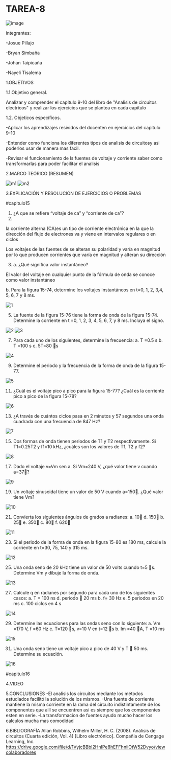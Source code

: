 # TAREA-8
![image](https://user-images.githubusercontent.com/85320165/131928765-646e56f8-d0ec-4b4d-b5b4-c597dd0b64cc.png)

integrantes:

-Josue Pillajo

-Bryan Simbaña

-Johan Taipicaña

-Nayeli Tisalema

1.OBJETIVOS

1.1.Objetivo general.

Analizar y comprender el capitulo  9-10 del libro de "Analisis de circuitos electricos" y realizar los ejercicios que se plantea en cada capitulo

1.2. Objeticos específicos.

-Aplicar los aprendizajes resividos del docenten en  ejercicios del capitulo 9-10

-Entender como funciona los diferentes tipos de analisis de circuitosy asi poderlos usar de manera mas facil.

-Revisar el funcionamiento de ls fuentes de voltaje y corriente  saber como transformarlas para poder facilitar el analisis

2.MARCO TEÓRICO (RESUMEN)

![m1](https://user-images.githubusercontent.com/85522189/131929426-c5fdfd3b-970e-4d32-8543-9881cf1f13e8.PNG)
![m2](https://user-images.githubusercontent.com/85522189/131929445-c5472382-3efc-4b36-9b7b-1242ddc7429f.PNG)




3.EXPLICACIÓN Y RESOLUCIÓN DE EJERCICIOS O PROBLEMAS

#capitulo15
1. ¿A que se refiere “voltaje de ca” y “corriente de ca”?
2. 
la corriente alterna (CA)es un tipo de corriente electrónica en la que la dirección del flujo de electrones va y viene en intervalos regulares o en ciclos

Los voltajes de las fuentes de se alteran su polaridad y varía en magnitud por lo que producen corrientes que varía en magnitud y alteran su dirección

3. a. ¿Qué significa valor instantáneo?

El valor del voltaje en cualquier punto de la fórmula de onda se conoce como valor instantáneo

b. Para la figura 15-74, determine los voltajes instantáneos en t=0, 1, 2, 3,4, 5, 6, 7 y 8 ms.

![1](https://user-images.githubusercontent.com/85522189/131932053-be6e9a1b-5105-40a9-85ba-8096deb76b84.PNG)

5. La fuente de la figura 15-76 tiene la forma de onda de la figura 15-74. Determine la corriente en t =0, 1, 2, 3, 4, 5, 6, 7, y 8 ms. Incluya el signo.

![2](https://user-images.githubusercontent.com/85522189/131932074-84c179f4-d235-46f0-b0aa-dcc72464b34f.PNG)
![3](https://user-images.githubusercontent.com/85522189/131932082-8fec7701-8c52-422d-af28-513116a2a75b.PNG)

7. Para cada uno de los siguientes, determine la frecuencia:
a. T =0.5 s
b. T =100 s
c. 5T=80 s

![4](https://user-images.githubusercontent.com/85522189/131932132-e66e515e-8ebb-4fe7-8549-a7d096555b7c.PNG)

9. Determine el periodo y la frecuencia de la forma de onda de la figura 15-77.

![5](https://user-images.githubusercontent.com/85522189/131932152-a813f6d2-3687-4a3b-b286-78596d8c3775.PNG)

11. ¿Cuál es el voltaje pico a pico para la figura 15-77? ¿Cuál es la corriente pico a pico de la figura 15-78?

![6](https://user-images.githubusercontent.com/85522189/131932312-11f2b90d-bfa5-4002-ab46-d0f4ff038c59.PNG)

13. ¿A través de cuántos ciclos pasa en 2 minutos y 57 segundos una onda cuadrada con una frecuencia de 847 Hz?

![7](https://user-images.githubusercontent.com/85522189/131932360-ea996c50-66cb-458f-8516-7ebf912f6634.PNG)

15. Dos formas de onda tienen periodos de T1 y T2 respectivamente. Si T1=0.25T2 y f1=10 kHz, ¿cuáles son los valores de T1, T2 y f2?

![8](https://user-images.githubusercontent.com/85522189/131932377-defc4ce7-dde3-4c50-ad5e-fc20414d884e.PNG)

17. Dado el voltaje v=Vm sen a. Si Vm=240 V, ¿qué valor tiene v cuando a=37?

![9](https://user-images.githubusercontent.com/85522189/131932393-e932b871-05aa-4e31-bef4-159d29e3acdc.PNG)

19. Un voltaje sinusoidal tiene un valor de 50 V cuando a=150. ¿Qué valor tiene Vm?

![10](https://user-images.githubusercontent.com/85522189/131932435-d8d492e7-60ed-42c1-8944-36dbddd89767.PNG)

21. Convierta los siguientes ángulos de grados a radianes:
a. 10 d. 150
b. 25 e. 350
c. 80 f. 620

![11](https://user-images.githubusercontent.com/85522189/131932450-1d91e88e-1faa-4c1d-9d3f-cb4be667fb95.PNG)

23. Si el periodo de la forma de onda en la figura 15-80 es 180 ms, calcule la corriente en t=30, 75, 140 y 315 ms.

![12](https://user-images.githubusercontent.com/85522189/131932461-1170228a-eaa4-4b4b-979d-c592cb6c4e50.PNG)

25. Una onda seno de 20 kHz tiene un valor de 50 volts cuando t=5 s. Determine Vm y dibuje la forma de onda.

![13](https://user-images.githubusercontent.com/85522189/131932490-be0c443a-fa10-4d77-822d-0696939ff0b6.PNG)

27. Calcule q en radianes por segundo para cada uno de los siguientes casos:
a. T = 100 ns           d. periodo  20 ms
b. f= 30 Hz             e. 5 periodos en 20 ms
c. 100 ciclos en 4 s

![14](https://user-images.githubusercontent.com/85522189/131932500-67685db6-1c39-4198-b9b1-a87a2ef69181.PNG)

29. Determine las ecuaciones para las ondas seno con lo siguiente:
a. Vm =170 V, f =60 Hz c. T=120 s, v=10 V en t=12 s
b. Im =40 A, T =10 ms

![15](https://user-images.githubusercontent.com/85522189/131932514-b1a2f188-389e-47cc-974c-7b5abd5dce4e.PNG)

31. Una onda seno tiene un voltaje pico a pico de 40 V y T  50 ms. Determine su ecuación.

![16](https://user-images.githubusercontent.com/85522189/131932522-8bfd321f-4e76-4277-b5c3-7fed8705a393.PNG)

#capitulo16

4.VIDEO

5.CONCLUSIONES
-El analisis los circuitos mediante los métodos estudiados facilitó  la solución de los mismos.
-Una fuente de corriente mantiene la misma corriente en la rama del circuito indistintamente de los componentes que allí se encuentren asi es siempre que los componentes esten en serie. 
-La transformacion de fuentes ayudo mucho hacer los calculos mucha mas comodidad

6.BIBLIOGRAFÍA
Allan Robbins, Wilhelm Miller, H. C. (2008). Análisis de circuitos (Cuarta edición, Vol. 4) [Libro electrónico]. Compañia de Cengage Learning, Inc. https://drive.google.com/file/d/1VyjcBBbI2HnIPe8hEFFhniiOtW52Dvyo/viewcolaboradores
